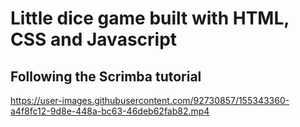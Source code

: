 # Little dice game built with HTML, CSS and Javascript
## Following the Scrimba tutorial



https://user-images.githubusercontent.com/92730857/155343360-a4f8fc12-9d8e-448a-bc63-46deb62fab82.mp4


